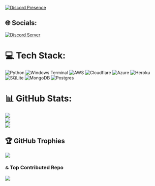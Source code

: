 [![Discord Presence](https://lanyard.cnrad.dev/api/1056943153501982740)](https://discord.com/users/1056943153501982740)

## 🌐 Socials:
[![Discord Server](https://img.shields.io/badge/Discord-%237289DA.svg?logo=discord&logoColor=white)](https://discord.gg/g2C4jQq4en) 

# 💻 Tech Stack:
![Python](https://img.shields.io/badge/python-3670A0?style=plastic&logo=python&logoColor=ffdd54) ![Windows Terminal](https://img.shields.io/badge/Windows%20Terminal-%234D4D4D.svg?style=plastic&logo=windows-terminal&logoColor=white) ![AWS](https://img.shields.io/badge/AWS-%23FF9900.svg?style=plastic&logo=amazon-aws&logoColor=white) ![Cloudflare](https://img.shields.io/badge/Cloudflare-F38020?style=plastic&logo=Cloudflare&logoColor=white) ![Azure](https://img.shields.io/badge/azure-%230072C6.svg?style=plastic&logo=microsoftazure&logoColor=white) ![Heroku](https://img.shields.io/badge/heroku-%23430098.svg?style=plastic&logo=heroku&logoColor=white) ![SQLite](https://img.shields.io/badge/sqlite-%2307405e.svg?style=plastic&logo=sqlite&logoColor=white) ![MongoDB](https://img.shields.io/badge/MongoDB-%234ea94b.svg?style=plastic&logo=mongodb&logoColor=white) ![Postgres](https://img.shields.io/badge/postgres-%23316192.svg?style=plastic&logo=postgresql&logoColor=white)

# 📊 GitHub Stats:
![](https://github-readme-stats.vercel.app/api?username=fiestyvortax69&theme=radical&hide_border=false&include_all_commits=false&count_private=false)<br/>
![](https://github-readme-streak-stats.herokuapp.com/?user=fiestyvortax69&theme=radical&hide_border=false)<br/>
![](https://github-readme-stats.vercel.app/api/top-langs/?username=fiestyvortax69&theme=radical&hide_border=false&include_all_commits=false&count_private=false&layout=compact)

## 🏆 GitHub Trophies
![](https://github-profile-trophy.vercel.app/?username=fiestyvortax69&theme=radical&no-frame=false&no-bg=true&margin-w=4)

### 🔝 Top Contributed Repo
![](https://github-contributor-stats.vercel.app/api?username=fiestyvortax69&limit=5&theme=dark&combine_all_yearly_contributions=true)


